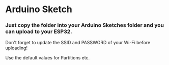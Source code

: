 # Arduino Sketch

### Just copy the folder into your Arduino Sketches folder and you can upload to your ESP32. 

Don't forget to update the SSID and PASSWORD of your Wi-Fi before uploading!

Use the default values for Partitions etc.
